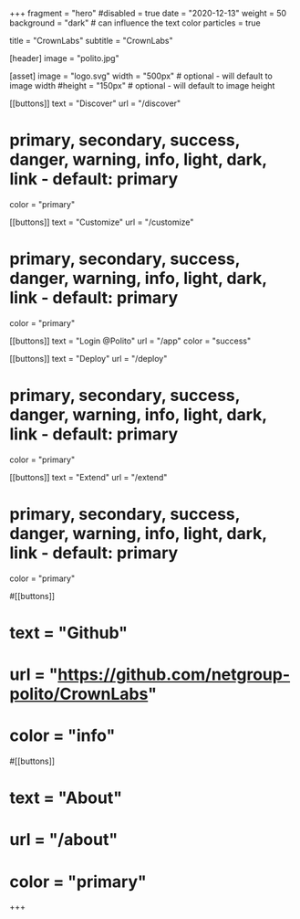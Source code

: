 +++
fragment = "hero"
#disabled = true
date = "2020-12-13"
weight = 50
background = "dark" # can influence the text color
particles = true

title = "CrownLabs"
subtitle = "CrownLabs"

[header]
  image = "polito.jpg"

[asset]
  image = "logo.svg"
  width = "500px" # optional - will default to image width
  #height = "150px" # optional - will default to image height

[[buttons]]
  text = "Discover"
  url = "/discover"
# primary, secondary, success, danger, warning, info, light, dark, link - default: primary
  color = "primary"

[[buttons]]
  text = "Customize"
  url = "/customize"
# primary, secondary, success, danger, warning, info, light, dark, link - default: primary
  color = "primary"

[[buttons]]
  text = "Login @Polito"
  url = "/app"
  color = "success"

[[buttons]]
  text = "Deploy"
  url = "/deploy"
# primary, secondary, success, danger, warning, info, light, dark, link - default: primary
  color = "primary"

[[buttons]]
  text = "Extend"
  url = "/extend"

# primary, secondary, success, danger, warning, info, light, dark, link - default: primary
  color = "primary"

#[[buttons]]
#  text = "Github"
#  url = "https://github.com/netgroup-polito/CrownLabs"
#  color = "info"

#[[buttons]]
#  text = "About"
#  url = "/about"
#  color = "primary"

+++
